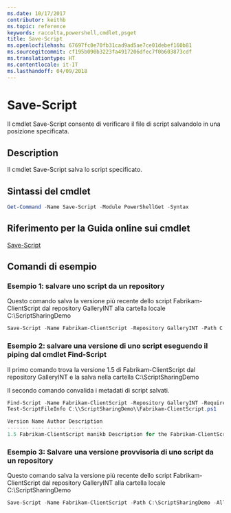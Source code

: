 ```yaml
---
ms.date: 10/17/2017
contributor: keithb
ms.topic: reference
keywords: raccolta,powershell,cmdlet,psget
title: Save-Script
ms.openlocfilehash: 67697fc0e70fb31cad9ad5ae7ce01debef160b81
ms.sourcegitcommit: cf195b090b3223fa4917206dfec7f0b603873cdf
ms.translationtype: HT
ms.contentlocale: it-IT
ms.lasthandoff: 04/09/2018
---
```

# <a name="save-script"></a>Save-Script

Il cmdlet Save-Script consente di verificare il file di script salvandolo in una posizione specificata.

## <a name="description"></a>Description

Il cmdlet Save-Script salva lo script specificato.

## <a name="cmdlet-syntax"></a>Sintassi del cmdlet

```powershell
Get-Command -Name Save-Script -Module PowerShellGet -Syntax
```
## <a name="cmdlet-online-help-reference"></a>Riferimento per la Guida online sui cmdlet

[Save-Script](http://go.microsoft.com/fwlink/?LinkId=619786)

## <a name="example-commands"></a>Comandi di esempio

### <a name="example-1-save-a-script-from-a-repository"></a>Esempio 1: salvare uno script da un repository
Questo comando salva la versione più recente dello script Fabrikam-ClientScript dal repository GalleryINT alla cartella locale C:\ScriptSharingDemo

```powershell
Save-Script -Name Fabrikam-ClientScript -Repository GalleryINT -Path C:\ScriptSharingDemo
```

### <a name="example-2-save-a-version-of-a-script-by-piping-from-the-find-script-cmdlet"></a>Esempio 2: salvare una versione di uno script eseguendo il piping dal cmdlet Find-Script

Il primo comando trova la versione 1.5 di Fabrikam-ClientScript dal repository GalleryINT e la salva nella cartella C:\ScriptSharingDemo

Il secondo comando convalida i metadati di script salvati.

```powershell
Find-Script -Name Fabrikam-ClientScript -Repository GalleryINT -RequiredVersion 1.5 | Save-Script -Path C:\\ScriptSharingDemo
Test-ScriptFileInfo C:\\ScriptSharingDemo\\Fabrikam-ClientScript.ps1

Version Name Author Description
------- ---- ------ -----------
1.5 Fabrikam-ClientScript manikb Description for the Fabrikam-ClientScript script
```

### <a name="example-3-save-a-prerelease-version-of-a-script-from-a-repository"></a>Esempio 3: Salvare una versione provvisoria di uno script da un repository
Questo comando salva la versione più recente dello script Fabrikam-ClientScript dal repository GalleryINT alla cartella locale C:\ScriptSharingDemo

```powershell
Save-Script -Name Fabrikam-ClientScript -Path C:\ScriptSharingDemo -AllowPrerelease
```